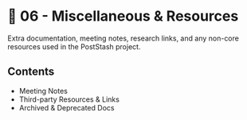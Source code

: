 # 📎 06 - Miscellaneous & Resources

Extra documentation, meeting notes, research links, and any non-core resources used in the PostStash project.

## Contents
- Meeting Notes
- Third-party Resources & Links
- Archived & Deprecated Docs
